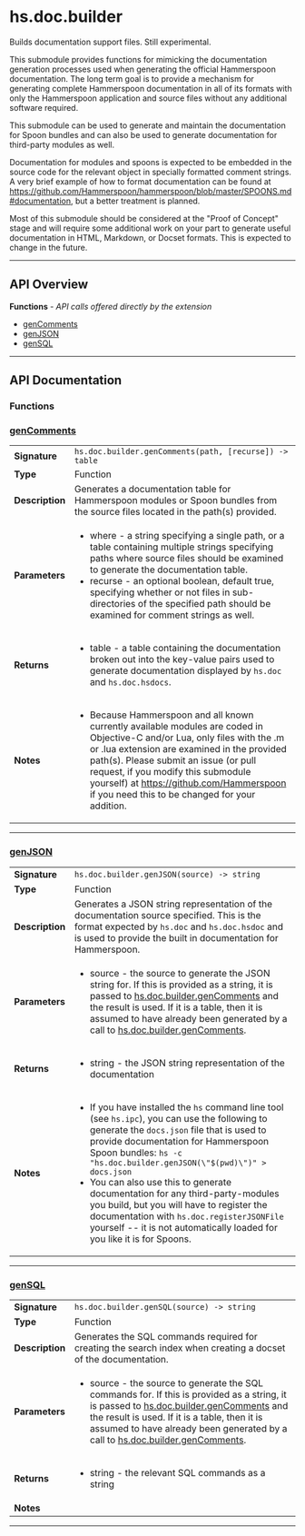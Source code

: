 # hs.doc.builder

Builds documentation support files.  Still experimental.

This submodule provides functions for mimicking the documentation generation processes used when generating the official Hammerspoon documentation.  The long term goal is to provide a mechanism for generating complete Hammerspoon documentation in all of its formats with only the Hammerspoon application and source files without any additional software required.

This submodule can be used to generate and maintain the documentation for Spoon bundles and can also be used to generate documentation for third-party modules as well.

Documentation for modules and spoons is expected to be embedded in the source code for the relevant object in specially formatted comment strings.  A very brief example of how to format documentation can be found at https://github.com/Hammerspoon/hammerspoon/blob/master/SPOONS.md#documentation, but a better treatment is planned.

Most of this submodule should be considered at the "Proof of Concept" stage and will require some additional work on your part to generate useful documentation in HTML, Markdown, or Docset formats.  This is expected to change in the future.

---

## API Overview
**Functions** - _API calls offered directly by the extension_
 * [genComments](#gencomments)
 * [genJSON](#genjson)
 * [genSQL](#gensql)


---

## API Documentation

### Functions


### [genComments](#gencomments)

|                                             |                                                                                     |
| --------------------------------------------|-------------------------------------------------------------------------------------|
| **Signature**                               | `hs.doc.builder.genComments(path, [recurse]) -> table`                                                                    |
| **Type**                                    | Function                                                                     |
| **Description**                             | Generates a documentation table for Hammerspoon modules or Spoon bundles from the source files located in the path(s) provided.                                                                     |
| **Parameters**                              | <ul><li>where - a string specifying a single path, or a table containing multiple strings specifying paths where source files should be examined to generate the documentation table.</li><li>recurse - an optional boolean, default true, specifying whether or not files in sub-directories of the specified path should be examined for comment strings as well.</li></ul> |
| **Returns**                                 | <ul><li>table - a table containing the documentation broken out into the key-value pairs used to generate documentation displayed by `hs.doc` and `hs.doc.hsdocs`.</li></ul>          |
| **Notes**                                   | <ul><li>Because Hammerspoon and all known currently available modules are coded in Objective-C and/or Lua, only files with the .m or .lua extension are examined in the provided path(s).  Please submit an issue (or pull request, if you modify this submodule yourself) at https://github.com/Hammerspoon if you need this to be changed for your addition.</li></ul>                |

---

### [genJSON](#genjson)

|                                             |                                                                                     |
| --------------------------------------------|-------------------------------------------------------------------------------------|
| **Signature**                               | `hs.doc.builder.genJSON(source) -> string`                                                                    |
| **Type**                                    | Function                                                                     |
| **Description**                             | Generates a JSON string representation of the documentation source specified. This is the format expected by `hs.doc` and `hs.doc.hsdoc` and is used to provide the built in documentation for Hammerspoon.                                                                     |
| **Parameters**                              | <ul><li>source - the source to generate the JSON string for.  If this is provided as a string, it is passed to [hs.doc.builder.genComments](#genComments) and the result is used.  If it is a table, then it is assumed to have already been generated by a call to [hs.doc.builder.genComments](#genComments).</li></ul> |
| **Returns**                                 | <ul><li>string - the JSON string representation of the documentation</li></ul>          |
| **Notes**                                   | <ul><li>If you have installed the `hs` command line tool (see `hs.ipc`), you can use the following to generate the `docs.json` file that is used to provide documentation for Hammerspoon Spoon bundles: `hs -c "hs.doc.builder.genJSON(\"$(pwd)\")" > docs.json`</li><li>You can also use this to generate documentation for any third-party-modules you build, but you will have to register the documentation with `hs.doc.registerJSONFile` yourself -- it is not automatically loaded for you like it is for Spoons.</li></ul>                |

---

### [genSQL](#gensql)

|                                             |                                                                                     |
| --------------------------------------------|-------------------------------------------------------------------------------------|
| **Signature**                               | `hs.doc.builder.genSQL(source) -> string`                                                                    |
| **Type**                                    | Function                                                                     |
| **Description**                             | Generates the SQL commands required for creating the search index when creating a docset of the documentation.                                                                     |
| **Parameters**                              | <ul><li>source - the source to generate the SQL commands for.  If this is provided as a string, it is passed to [hs.doc.builder.genComments](#genComments) and the result is used.  If it is a table, then it is assumed to have already been generated by a call to [hs.doc.builder.genComments](#genComments).</li></ul> |
| **Returns**                                 | <ul><li>string - the relevant SQL commands as a string</li></ul>          |
| **Notes**                                   | <ul></ul>                |

---
